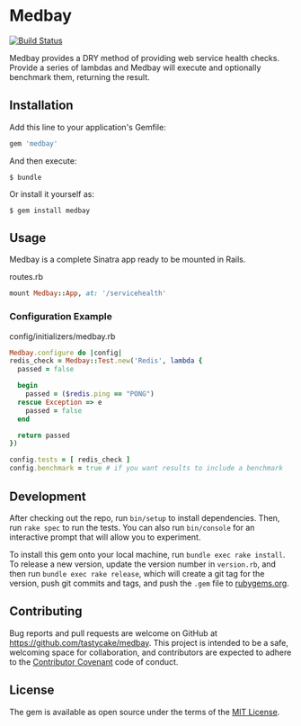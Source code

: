 # Medbay

[![Build Status](https://travis-ci.org/tastycake/medbay.svg?branch=master)](https://travis-ci.org/tastycake/medbay)

Medbay provides a DRY method of providing web service health checks. Provide a series of lambdas and Medbay will execute and optionally benchmark them, returning the result.

## Installation

Add this line to your application's Gemfile:

```ruby
gem 'medbay'
```

And then execute:

    $ bundle

Or install it yourself as:

    $ gem install medbay

## Usage

Medbay is a complete Sinatra app ready to be mounted in Rails.

routes.rb
```ruby
mount Medbay::App, at: '/servicehealth'
```

### Configuration Example

config/initializers/medbay.rb
```ruby
Medbay.configure do |config|
redis_check = Medbay::Test.new('Redis', lambda {
  passed = false

  begin
    passed = ($redis.ping == "PONG")
  rescue Exception => e
    passed = false
  end

  return passed
})

config.tests = [ redis_check ]
config.benchmark = true # if you want results to include a benchmark
```

## Development

After checking out the repo, run `bin/setup` to install dependencies. Then, run `rake spec` to run the tests. You can also run `bin/console` for an interactive prompt that will allow you to experiment.

To install this gem onto your local machine, run `bundle exec rake install`. To release a new version, update the version number in `version.rb`, and then run `bundle exec rake release`, which will create a git tag for the version, push git commits and tags, and push the `.gem` file to [rubygems.org](https://rubygems.org).

## Contributing

Bug reports and pull requests are welcome on GitHub at https://github.com/tastycake/medbay. This project is intended to be a safe, welcoming space for collaboration, and contributors are expected to adhere to the [Contributor Covenant](contributor-covenant.org) code of conduct.


## License

The gem is available as open source under the terms of the [MIT License](http://opensource.org/licenses/MIT).
